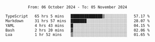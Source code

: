 <div align="center">
<p style="text-align: center;">
<!--START_SECTION:waka-->

```txt
From: 06 October 2024 - To: 05 November 2024

TypeScript   65 hrs 5 mins   ██████████████▒░░░░░░░░░░   57.17 %
Markdown     31 hrs 57 mins  ███████░░░░░░░░░░░░░░░░░░   28.07 %
YAML         4 hrs 43 mins   █░░░░░░░░░░░░░░░░░░░░░░░░   04.15 %
Bash         2 hrs 20 mins   ▓░░░░░░░░░░░░░░░░░░░░░░░░   02.06 %
Lua          1 hr 52 mins    ▒░░░░░░░░░░░░░░░░░░░░░░░░   01.65 %
```

<!--END_SECTION:waka-->
</p>
</div>

